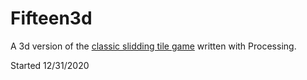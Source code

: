 # Fifteen3d
A 3d version of the [classic slidding tile game](https://en.wikipedia.org/wiki/15_puzzle "15 puzzle") written with Processing.

Started 12/31/2020
